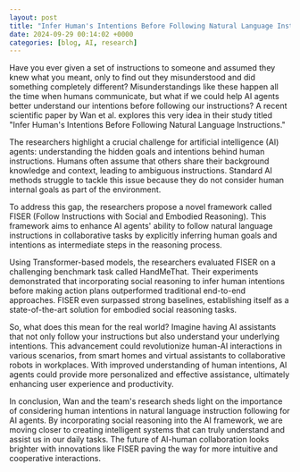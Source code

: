 ```yaml
---
layout: post
title: "Infer Human's Intentions Before Following Natural Language Instructions"
date: 2024-09-29 00:14:02 +0000
categories: [blog, AI, research]
---
```

Have you ever given a set of instructions to someone and assumed they knew what you meant, only to find out they misunderstood and did something completely different? Misunderstandings like these happen all the time when humans communicate, but what if we could help AI agents better understand our intentions before following our instructions? A recent scientific paper by Wan et al. explores this very idea in their study titled "Infer Human's Intentions Before Following Natural Language Instructions."

The researchers highlight a crucial challenge for artificial intelligence (AI) agents: understanding the hidden goals and intentions behind human instructions. Humans often assume that others share their background knowledge and context, leading to ambiguous instructions. Standard AI methods struggle to tackle this issue because they do not consider human internal goals as part of the environment.

To address this gap, the researchers propose a novel framework called FISER (Follow Instructions with Social and Embodied Reasoning). This framework aims to enhance AI agents' ability to follow natural language instructions in collaborative tasks by explicitly inferring human goals and intentions as intermediate steps in the reasoning process.

Using Transformer-based models, the researchers evaluated FISER on a challenging benchmark task called HandMeThat. Their experiments demonstrated that incorporating social reasoning to infer human intentions before making action plans outperformed traditional end-to-end approaches. FISER even surpassed strong baselines, establishing itself as a state-of-the-art solution for embodied social reasoning tasks.

So, what does this mean for the real world? Imagine having AI assistants that not only follow your instructions but also understand your underlying intentions. This advancement could revolutionize human-AI interactions in various scenarios, from smart homes and virtual assistants to collaborative robots in workplaces. With improved understanding of human intentions, AI agents could provide more personalized and effective assistance, ultimately enhancing user experience and productivity.

In conclusion, Wan and the team's research sheds light on the importance of considering human intentions in natural language instruction following for AI agents. By incorporating social reasoning into the AI framework, we are moving closer to creating intelligent systems that can truly understand and assist us in our daily tasks. The future of AI-human collaboration looks brighter with innovations like FISER paving the way for more intuitive and cooperative interactions.
